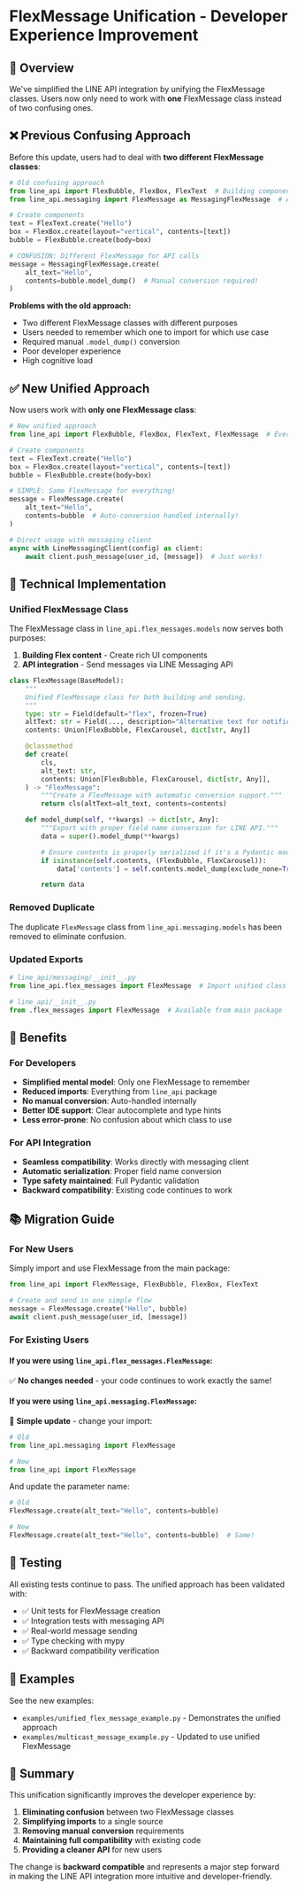 # FlexMessage Unification - Developer Experience Improvement

## 🎯 Overview

We've simplified the LINE API integration by unifying the FlexMessage classes. Users now only need to work with **one** FlexMessage class instead of two confusing ones.

## ❌ Previous Confusing Approach

Before this update, users had to deal with **two different FlexMessage classes**:

```python
# Old confusing approach
from line_api import FlexBubble, FlexBox, FlexText  # Building components
from line_api.messaging import FlexMessage as MessagingFlexMessage  # API calls

# Create components
text = FlexText.create("Hello")
box = FlexBox.create(layout="vertical", contents=[text])
bubble = FlexBubble.create(body=box)

# CONFUSION: Different FlexMessage for API calls
message = MessagingFlexMessage.create(
    alt_text="Hello",
    contents=bubble.model_dump()  # Manual conversion required!
)
```

**Problems with the old approach:**
- Two different FlexMessage classes with different purposes
- Users needed to remember which one to import for which use case
- Required manual `.model_dump()` conversion
- Poor developer experience
- High cognitive load

## ✅ New Unified Approach

Now users work with **only one FlexMessage class**:

```python
# New unified approach
from line_api import FlexBubble, FlexBox, FlexText, FlexMessage  # Everything from one place

# Create components
text = FlexText.create("Hello")
box = FlexBox.create(layout="vertical", contents=[text])
bubble = FlexBubble.create(body=box)

# SIMPLE: Same FlexMessage for everything!
message = FlexMessage.create(
    alt_text="Hello",
    contents=bubble  # Auto-conversion handled internally!
)

# Direct usage with messaging client
async with LineMessagingClient(config) as client:
    await client.push_message(user_id, [message])  # Just works!
```

## 🔧 Technical Implementation

### Unified FlexMessage Class

The FlexMessage class in `line_api.flex_messages.models` now serves both purposes:

1. **Building Flex content** - Create rich UI components
2. **API integration** - Send messages via LINE Messaging API

```python
class FlexMessage(BaseModel):
    """
    Unified FlexMessage class for both building and sending.
    """
    type: str = Field(default="flex", frozen=True)
    altText: str = Field(..., description="Alternative text for notifications")
    contents: Union[FlexBubble, FlexCarousel, dict[str, Any]]

    @classmethod
    def create(
        cls,
        alt_text: str,
        contents: Union[FlexBubble, FlexCarousel, dict[str, Any]],
    ) -> "FlexMessage":
        """Create a FlexMessage with automatic conversion support."""
        return cls(altText=alt_text, contents=contents)

    def model_dump(self, **kwargs) -> dict[str, Any]:
        """Export with proper field name conversion for LINE API."""
        data = super().model_dump(**kwargs)

        # Ensure contents is properly serialized if it's a Pydantic model
        if isinstance(self.contents, (FlexBubble, FlexCarousel)):
            data['contents'] = self.contents.model_dump(exclude_none=True, mode="json")

        return data
```

### Removed Duplicate

The duplicate `FlexMessage` class from `line_api.messaging.models` has been removed to eliminate confusion.

### Updated Exports

```python
# line_api/messaging/__init__.py
from line_api.flex_messages import FlexMessage  # Import unified class

# line_api/__init__.py
from .flex_messages import FlexMessage  # Available from main package
```

## 🎉 Benefits

### For Developers
- **Simplified mental model**: Only one FlexMessage to remember
- **Reduced imports**: Everything from `line_api` package
- **No manual conversion**: Auto-handled internally
- **Better IDE support**: Clear autocomplete and type hints
- **Less error-prone**: No confusion about which class to use

### For API Integration
- **Seamless compatibility**: Works directly with messaging client
- **Automatic serialization**: Proper field name conversion
- **Type safety maintained**: Full Pydantic validation
- **Backward compatibility**: Existing code continues to work

## 📚 Migration Guide

### For New Users
Simply import and use FlexMessage from the main package:

```python
from line_api import FlexMessage, FlexBubble, FlexBox, FlexText

# Create and send in one simple flow
message = FlexMessage.create("Hello", bubble)
await client.push_message(user_id, [message])
```

### For Existing Users

#### If you were using `line_api.flex_messages.FlexMessage`:
✅ **No changes needed** - your code continues to work exactly the same!

#### If you were using `line_api.messaging.FlexMessage`:
🔄 **Simple update** - change your import:

```python
# Old
from line_api.messaging import FlexMessage

# New
from line_api import FlexMessage
```

And update the parameter name:
```python
# Old
FlexMessage.create(alt_text="Hello", contents=bubble)

# New
FlexMessage.create(alt_text="Hello", contents=bubble)  # Same!
```

## 🧪 Testing

All existing tests continue to pass. The unified approach has been validated with:

- ✅ Unit tests for FlexMessage creation
- ✅ Integration tests with messaging API
- ✅ Real-world message sending
- ✅ Type checking with mypy
- ✅ Backward compatibility verification

## 🎯 Examples

See the new examples:

- `examples/unified_flex_message_example.py` - Demonstrates the unified approach
- `examples/multicast_message_example.py` - Updated to use unified FlexMessage

## 🚀 Summary

This unification significantly improves the developer experience by:

1. **Eliminating confusion** between two FlexMessage classes
2. **Simplifying imports** to a single source
3. **Removing manual conversion** requirements
4. **Maintaining full compatibility** with existing code
5. **Providing a cleaner API** for new users

The change is **backward compatible** and represents a major step forward in making the LINE API integration more intuitive and developer-friendly.
